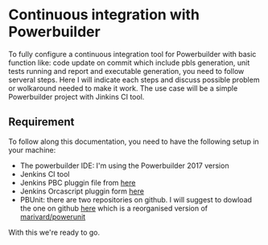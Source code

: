 # Continuous integration with Powerbuilder

To fully configure a continuous integration tool for Powerbuilder with basic function like: code update on commit which include pbls generation, unit tests running and report and executable generation, you need to follow serveral steps. Here I will indicate each steps and discuss possible problem or wolkaround needed to make it work. The use case will be a simple Powerbuilder project with Jinkins CI tool.  

## Requirement

To follow along this documentation,  you need to have the following setup in your machine:

- The powerbuilder IDE: I'm using the Powerbuilder 2017 version
- Jenkins CI tool
- Jenkins PBC pluggin file from [here](https://github.com/bruce-armstrong/pbc_compile-plugin-2019.git)
- Jenkins Orcascript pluggin form [here](https://github.com/bruce-armstrong/orcascript-plugin-2019.git)
- PBUnit: there are two repositories on github. I will suggest to dowload the one on github [here](https://github.com/mahugnon/PowerUnitHonore.git) which is  a reorganised version of [marivard/powerunit](https://github.com/marivard/powerunit.git)

With this we're ready to go.
